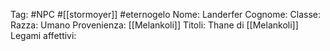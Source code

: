 Tag: #NPC #[[stormoyer]] #eternogelo 
Nome: Landerfer
Cognome: 
Classe: 
Razza: Umano
Provenienza: [[Melankoli]]
Titoli: Thane di [[Melankoli]]
Legami affettivi: 